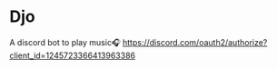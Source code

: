 # Djo
A discord bot to play music🎧
https://discord.com/oauth2/authorize?client_id=1245723366413963386
